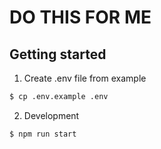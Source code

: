# DO THIS FOR ME

## Getting started

1. Create .env file from example
``` bash
$ cp .env.example .env
```

2. Development
``` bash
$ npm run start
```